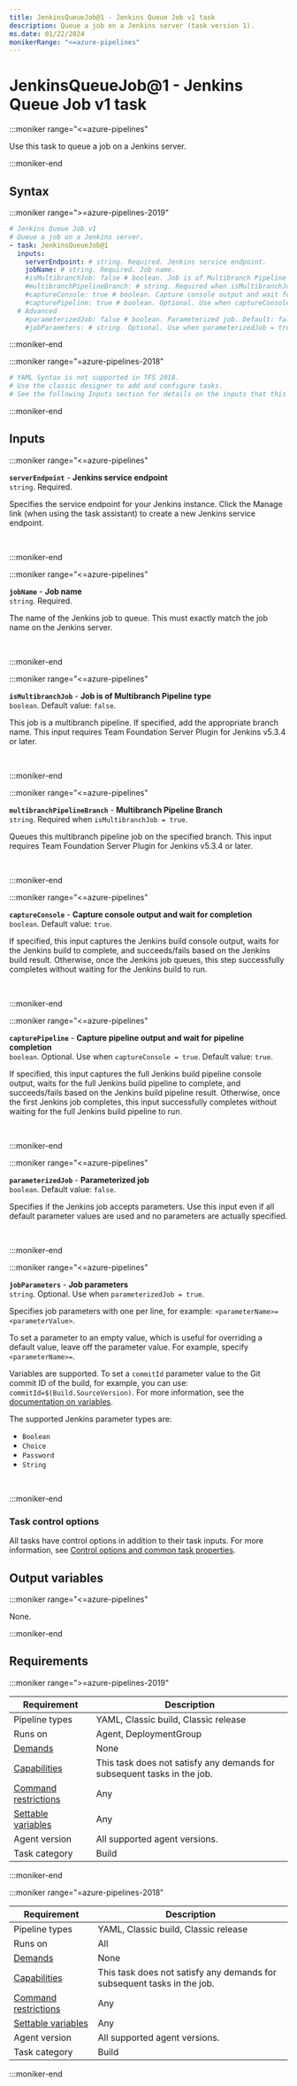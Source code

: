 ```yaml
---
title: JenkinsQueueJob@1 - Jenkins Queue Job v1 task
description: Queue a job on a Jenkins server (task version 1).
ms.date: 01/22/2024
monikerRange: "<=azure-pipelines"
---
```


# JenkinsQueueJob@1 - Jenkins Queue Job v1 task

<!-- :::description::: -->
:::moniker range="<=azure-pipelines"

<!-- :::editable-content name="description"::: -->
Use this task to queue a job on a Jenkins server.
<!-- :::editable-content-end::: -->

:::moniker-end
<!-- :::description-end::: -->

<!-- :::syntax::: -->
## Syntax

:::moniker range=">=azure-pipelines-2019"

```yaml
# Jenkins Queue Job v1
# Queue a job on a Jenkins server.
- task: JenkinsQueueJob@1
  inputs:
    serverEndpoint: # string. Required. Jenkins service endpoint. 
    jobName: # string. Required. Job name. 
    #isMultibranchJob: false # boolean. Job is of Multibranch Pipeline type. Default: false.
    #multibranchPipelineBranch: # string. Required when isMultibranchJob = true. Multibranch Pipeline Branch. 
    #captureConsole: true # boolean. Capture console output and wait for completion. Default: true.
    #capturePipeline: true # boolean. Optional. Use when captureConsole = true. Capture pipeline output and wait for pipeline completion. Default: true.
  # Advanced
    #parameterizedJob: false # boolean. Parameterized job. Default: false.
    #jobParameters: # string. Optional. Use when parameterizedJob = true. Job parameters.
```

:::moniker-end

:::moniker range="=azure-pipelines-2018"

```yaml
# YAML Syntax is not supported in TFS 2018.
# Use the classic designer to add and configure tasks.
# See the following Inputs section for details on the inputs that this task supports.
```

:::moniker-end
<!-- :::syntax-end::: -->

<!-- :::inputs::: -->
## Inputs

<!-- :::item name="serverEndpoint"::: -->
:::moniker range="<=azure-pipelines"

**`serverEndpoint`** - **Jenkins service endpoint**<br>
`string`. Required.<br>
<!-- :::editable-content name="helpMarkDown"::: -->
Specifies the service endpoint for your Jenkins instance.  Click the Manage link (when using the task assistant) to create a new Jenkins service endpoint.
<!-- :::editable-content-end::: -->
<br>

:::moniker-end
<!-- :::item-end::: -->
<!-- :::item name="jobName"::: -->
:::moniker range="<=azure-pipelines"

**`jobName`** - **Job name**<br>
`string`. Required.<br>
<!-- :::editable-content name="helpMarkDown"::: -->
The name of the Jenkins job to queue.  This must exactly match the job name on the Jenkins server.
<!-- :::editable-content-end::: -->
<br>

:::moniker-end
<!-- :::item-end::: -->
<!-- :::item name="isMultibranchJob"::: -->
:::moniker range="<=azure-pipelines"

**`isMultibranchJob`** - **Job is of Multibranch Pipeline type**<br>
`boolean`. Default value: `false`.<br>
<!-- :::editable-content name="helpMarkDown"::: -->
This job is a multibranch pipeline.  If specified, add the appropriate branch name. This input requires Team Foundation Server Plugin for Jenkins v5.3.4 or later.
<!-- :::editable-content-end::: -->
<br>

:::moniker-end
<!-- :::item-end::: -->
<!-- :::item name="multibranchPipelineBranch"::: -->
:::moniker range="<=azure-pipelines"

**`multibranchPipelineBranch`** - **Multibranch Pipeline Branch**<br>
`string`. Required when `isMultibranchJob = true`.<br>
<!-- :::editable-content name="helpMarkDown"::: -->
Queues this multibranch pipeline job on the specified branch. This input requires Team Foundation Server Plugin for Jenkins v5.3.4 or later.
<!-- :::editable-content-end::: -->
<br>

:::moniker-end
<!-- :::item-end::: -->
<!-- :::item name="captureConsole"::: -->
:::moniker range="<=azure-pipelines"

**`captureConsole`** - **Capture console output and wait for completion**<br>
`boolean`. Default value: `true`.<br>
<!-- :::editable-content name="helpMarkDown"::: -->
If specified, this input captures the Jenkins build console output, waits for the Jenkins build to complete, and succeeds/fails based on the Jenkins build result. Otherwise, once the Jenkins job queues, this step successfully completes without waiting for the Jenkins build to run.
<!-- :::editable-content-end::: -->
<br>

:::moniker-end
<!-- :::item-end::: -->
<!-- :::item name="capturePipeline"::: -->
:::moniker range="<=azure-pipelines"

**`capturePipeline`** - **Capture pipeline output and wait for pipeline completion**<br>
`boolean`. Optional. Use when `captureConsole = true`. Default value: `true`.<br>
<!-- :::editable-content name="helpMarkDown"::: -->
If specified, this input captures the full Jenkins build pipeline console output, waits for the full Jenkins build pipeline to complete, and succeeds/fails based on the Jenkins build pipeline result. Otherwise, once the first Jenkins job completes, this input successfully completes without waiting for the full Jenkins build pipeline to run.
<!-- :::editable-content-end::: -->
<br>

:::moniker-end
<!-- :::item-end::: -->
<!-- :::item name="parameterizedJob"::: -->
:::moniker range="<=azure-pipelines"

**`parameterizedJob`** - **Parameterized job**<br>
`boolean`. Default value: `false`.<br>
<!-- :::editable-content name="helpMarkDown"::: -->
Specifies if the Jenkins job accepts parameters. Use this input even if all default parameter values are used and no parameters are actually specified.
<!-- :::editable-content-end::: -->
<br>

:::moniker-end
<!-- :::item-end::: -->
<!-- :::item name="jobParameters"::: -->
:::moniker range="<=azure-pipelines"

**`jobParameters`** - **Job parameters**<br>
`string`. Optional. Use when `parameterizedJob = true`.<br>
<!-- :::editable-content name="helpMarkDown"::: -->
Specifies job parameters with one per line, for example: `<parameterName>=<parameterValue>`.

To set a parameter to an empty value, which is useful for overriding a default value, leave off the parameter value. For example, specify `<parameterName>=`.

Variables are supported. To set a `commitId` parameter value to the Git commit ID of the build, for example, you can use: `commitId=$(Build.SourceVersion)`. For more information, see the [documentation on variables](https://www.visualstudio.com/docs/build/define/variables).

The supported Jenkins parameter types are: 

* `Boolean`
* `Choice`
* `Password`
* `String`
<!-- :::editable-content-end::: -->
<br>

:::moniker-end
<!-- :::item-end::: -->

### Task control options

All tasks have control options in addition to their task inputs. For more information, see [Control options and common task properties](/azure/devops/pipelines/yaml-schema/steps-task#common-task-properties).
<!-- :::inputs-end::: -->

<!-- :::outputVariables::: -->
## Output variables

:::moniker range="<=azure-pipelines"

None.

:::moniker-end
<!-- :::outputVariables-end::: -->

<!-- :::remarks::: -->
<!-- :::editable-content name="remarks"::: -->
<!-- :::editable-content-end::: -->
<!-- :::remarks-end::: -->

<!-- :::examples::: -->
<!-- :::editable-content name="examples"::: -->
<!-- :::editable-content-end::: -->
<!-- :::examples-end::: -->

<!-- :::properties::: -->
## Requirements

:::moniker range=">=azure-pipelines-2019"

| Requirement | Description |
|-------------|-------------|
| Pipeline types | YAML, Classic build, Classic release |
| Runs on | Agent, DeploymentGroup |
| [Demands](/azure/devops/pipelines/process/demands) | None |
| [Capabilities](/azure/devops/pipelines/agents/agents#capabilities) | This task does not satisfy any demands for subsequent tasks in the job. |
| [Command restrictions](/azure/devops/pipelines/security/templates#agent-logging-command-restrictions) | Any |
| [Settable variables](/azure/devops/pipelines/security/templates#agent-logging-command-restrictions) | Any |
| Agent version | All supported agent versions. |
| Task category | Build |

:::moniker-end

:::moniker range="=azure-pipelines-2018"

| Requirement | Description |
|-------------|-------------|
| Pipeline types | YAML, Classic build, Classic release |
| Runs on | All |
| [Demands](/azure/devops/pipelines/process/demands) | None |
| [Capabilities](/azure/devops/pipelines/agents/agents#capabilities) | This task does not satisfy any demands for subsequent tasks in the job. |
| [Command restrictions](/azure/devops/pipelines/security/templates#agent-logging-command-restrictions) | Any |
| [Settable variables](/azure/devops/pipelines/security/templates#agent-logging-command-restrictions) | Any |
| Agent version | All supported agent versions. |
| Task category | Build |

:::moniker-end
<!-- :::properties-end::: -->

<!-- :::see-also::: -->
<!-- :::editable-content name="seeAlso"::: -->
<!-- :::editable-content-end::: -->
<!-- :::see-also-end::: -->
